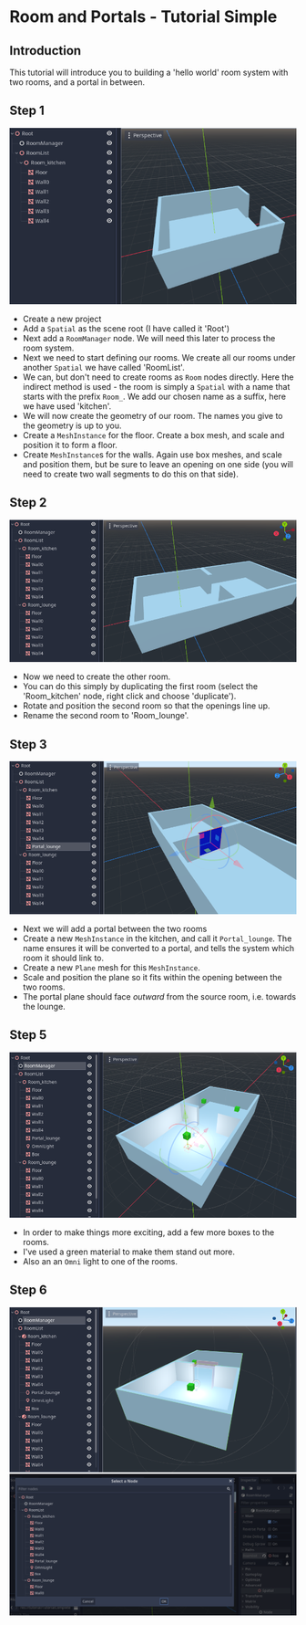 # Room and Portals - Tutorial Simple
## Introduction
This tutorial will introduce you to building a 'hello world' room system with two rooms, and a portal in between.

## Step 1
![Tutorial Simple 1](images/tutorial_simple1.png)
* Create a new project
* Add a `Spatial` as the scene root (I have called it 'Root')
* Next add a `RoomManager` node. We will need this later to process the room system.
* Next we need to start defining our rooms. We create all our rooms under another `Spatial` we have called 'RoomList'.
* We can, but don't need to create rooms as `Room` nodes directly. Here the indirect method is used - the room is simply a `Spatial` with a name that starts with the prefix `Room_`. We add our chosen name as a suffix, here we have used 'kitchen'.
* We will now create the geometry of our room. The names you give to the geometry is up to you.
* Create a `MeshInstance` for the floor. Create a box mesh, and scale and position it to form a floor.
* Create `MeshInstance`s for the walls. Again use box meshes, and scale and position them, but be sure to leave an opening on one side (you will need to create two wall segments to do this on that side).
## Step 2
![Tutorial Simple 2](images/tutorial_simple2.png)
* Now we need to create the other room.
* You can do this simply by duplicating the first room (select the 'Room_kitchen' node, right click and choose 'duplicate').
* Rotate and position the second room so that the openings line up.
* Rename the second room to 'Room_lounge'.
## Step 3
![Tutorial Simple 3](images/tutorial_simple3.png)
* Next we will add a portal between the two rooms
* Create a new `MeshInstance` in the kitchen, and call it `Portal_lounge`. The name ensures it will be converted to a portal, and tells the system which room it should link to.
* Create a new `Plane` mesh for this `MeshInstance`.
* Scale and position the plane so it fits within the opening between the two rooms.
* The portal plane should face _outward_ from the source room, i.e. towards the lounge.
## Step 5
![Tutorial Simple 4](images/tutorial_simple4.png)
* In order to make things more exciting, add a few more boxes to the rooms.
* I've used a green material to make them stand out more.
* Also an an `Omni` light to one of the rooms.
## Step 6
![Tutorial Simple 5](images/tutorial_simple5.png)
![Select RoomList](images/select_roomlist.png)

